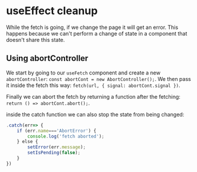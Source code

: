 # useEffect cleanup

While the fetch is going, if we change the page it will get an error. This happens because we can't perform a change of state in a component that doesn't share this state.

## Using abortController

We start by going to our `useFetch` component and create a new `abortController`: `const abortCont = new AbortController();`. We then pass it inside the fetch this way: `fetch(url, { signal: abortCont.signal })`.

Finally we can abort the fetch by returning a function after the fetching: `return () => abortCont.abort();`.

inside the catch function we can also stop the state from being changed:

```javascript
.catch(err=> {
    if (err.name==='AbortError') {
        console.log('fetch aborted');
    } else {
        setError(err.message);
        setIsPending(false);
    }
})
```